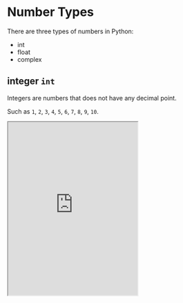 # Number Types

There are three types of numbers in Python:

- int
- float
- complex

## integer `int`

Integers are numbers that does not have any decimal point.

Such as `1`, `2`, `3`, `4`, `5`, `6`, `7`, `8`, `9`, `10`.

<iframe
  loading="lazy"
  title="Python IDLE Trinket"
  src="https://trinket.io/embed/python3/9c5147d940"
  height="400"
/>

## floating number `float`

Floating numbers are numbers that have decimal point.

Such as `1.0`, `1.1`, `1.2`, `1.3`, `1.4`, `1.5`, `1.6`, `1.7`, `1.8`, `1.9`, `1.10`.

<iframe
  loading="lazy"
  title="Python IDLE Trinket"
  src="https://trinket.io/embed/python3/a71ba9d75c"
  height="400"
/>

## complex number `complex`

Complex numbers are numbers that have imaginary part.

Such as `1+1j`, `1.0+1.0j`, `1.1+1.1j`, `1.2+1.2j`, `1.3+1.3j`, `1.4+1.4j`, `1.5+1.5j`, `1.6+1.6j`, `1.7+1.7j`, `1.8+1.8j`, `1.9+1.9j`, `1.10+1.10j`.

Here, `j` means imaginary part.

It represents `√-1` in complex number.

<iframe
  loading="lazy"
  title="Python IDLE Trinket"
  src="https://trinket.io/embed/python3/aac1e0774c"
  height="400"
/>
